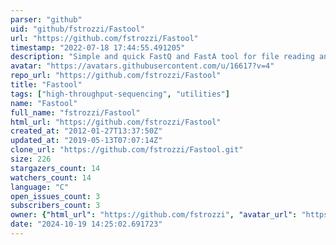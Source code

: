 ```yaml
---
parser: "github"
uid: "github/fstrozzi/Fastool"
url: "https://github.com/fstrozzi/Fastool"
timestamp: "2022-07-18 17:44:55.491205"
description: "Simple and quick FastQ and FastA tool for file reading and conversion"
avatar: "https://avatars.githubusercontent.com/u/16617?v=4"
repo_url: "https://github.com/fstrozzi/Fastool"
title: "Fastool"
tags: ["high-throughput-sequencing", "utilities"]
name: "Fastool"
full_name: "fstrozzi/Fastool"
html_url: "https://github.com/fstrozzi/Fastool"
created_at: "2012-01-27T13:37:50Z"
updated_at: "2019-05-13T07:07:14Z"
clone_url: "https://github.com/fstrozzi/Fastool.git"
size: 226
stargazers_count: 14
watchers_count: 14
language: "C"
open_issues_count: 3
subscribers_count: 3
owner: {"html_url": "https://github.com/fstrozzi", "avatar_url": "https://avatars.githubusercontent.com/u/16617?v=4", "login": "fstrozzi", "type": "User"}
date: "2024-10-19 14:25:02.691723"
---
```

